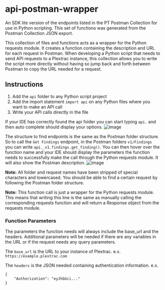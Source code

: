 # api-postman-wrapper
An SDK lite version of the endpoints listed in the PT Postman Collection for use in Python scripting. This set of functions was generated from the Postman Collection JSON export.

This collection of files and functions acts as a wrapper for the Python requests module. It creates a function containing the description and URL for each request in Postman. When developing a Python script that needs to send API requests to a Plextrac instance, this collection allows you to write the script more directly without having so jump back and forth between Postman to copy the URL needed for a request.

## Instructions
1. Add the `api` folder to any Python script project
2. Add the import statement `import api` on any Python files where you want to make an API call
3. Write your API calls directly in the file

If your IDE has correctly found the api folder you can start typing `api.` and then auto complete should display your options.
![image](https://user-images.githubusercontent.com/88407273/220484222-af42c024-8333-4267-b139-e82ca09c20f1.png)

The structure to find endpoints is the same as the Postman folder structure. So to call the `Get Findings` endpoint, in the Postman folders `v1/Findings` you can write `api._v1.findings.get_finding()`. You can then hover over the function name and your IDE should display the parameters the function needs to successfully make the call through the Python requests module. It will also show the Postman description.
![image](https://user-images.githubusercontent.com/88407273/220484551-bc96351a-eee3-41ef-ab99-8c77e4079404.png)

**Note:** All folder and request names have been stripped of special characters and lowercased. You should be able to find a certain request by following the Postman folder structure.

**Note:** This function call is just a wrapper for the Python requests module. This means that writing this line is the same as manually calling the corresponding requests function and will return a Response object from the requests module.

### Function Parameters
The parameters the function needs will always include the base_url and the headers. Additional parameters will be needed if there are any variables in the URL or if the request needs any query parameters.

The `base_url` is the URL to your instance of Plextrac. e.x. `https://example.plextrac.com`

The `headers` is the JSON needed containing authentication information. e.x.
```
{
    "Authorization": "eyJhbGci..."
}
```
